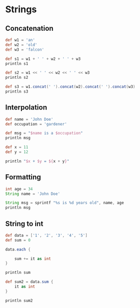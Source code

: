 # Strings 

## Concatenation

```groovy
def w1 = 'an'
def w2 = 'old'
def w3 = 'falcon'

def s1 = w1 + ' ' + w2 + ' ' + w3
println s1

def s2 = w1 << ' ' << w2 << ' ' << w3
println s2

def s3 = w1.concat(' ').concat(w2).concat(' ').concat(w3)
println s3
```

## Interpolation

```groovy
def name = 'John Doe'
def occupation = 'gardener'

def msg = "$name is a $occupation"
println msg

def x = 11
def y = 12 

println "$x + $y = ${x + y}"
```

## Formatting

```groovy
int age = 34
String name = 'John Doe'

String msg = sprintf "%s is %d years old", name, age
println msg
```

## String to int

```groovy
def data = ['1', '2', '3', '4', '5']
def sum = 0 

data.each {

    sum += it as int
}

println sum

def sum2 = data.sum {
    it as int
}

println sum2
```
